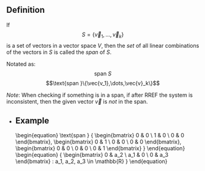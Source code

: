 ## Definition
If $$S=\{\vec{v}_1,\dots,\vec{v}_k\}$$ is a set of vectors in a vector space $V$, then the *set* of all linear combinations of the vectors in $S$ is called the *span* of $S$.

Notated as:
$$\text{span }S$$
$$\text{span }\{\vec{v_1},\dots,\vec{v}_k\}$$

*Note*: When checking if something is in a span, if after RREF the system is inconsistent, then the given vector $\vec{v}$ is *not* in the span.
- ## Example
  \begin{equation}
  \text{span }
  \{
  \begin{bmatrix}
  0 & 0 \\
  1 & 0 \\
  0 & 0
  \end{bmatrix},
  \begin{bmatrix}
  0 & 1 \\ 
  0 & 0 \\
  0 & 0
  \end{bmatrix},
  \begin{bmatrix}
  0 & 0 \\
  0 & 0 \\
  0 & 1
  \end{bmatrix}
  \}
  \end{equation}
  \begin{equation}
  \{
  \begin{bmatrix}
  0 & a_2 \\
  a_1 & 0 \\
  0 & a_3
  \end{bmatrix}
  : a_1, a_2, a_3 \in \mathbb{R}
  \}
  \end{equation}